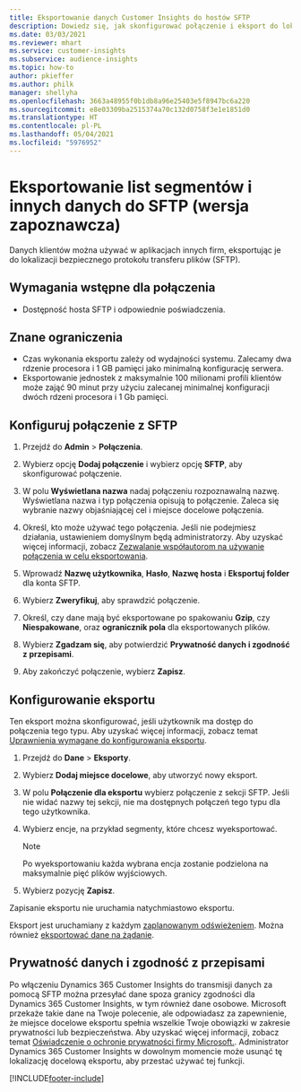 ```yaml
---
title: Eksportowanie danych Customer Insights do hostów SFTP
description: Dowiedz się, jak skonfigurować połączenie i eksport do lokalizacji SFTP.
ms.date: 03/03/2021
ms.reviewer: mhart
ms.service: customer-insights
ms.subservice: audience-insights
ms.topic: how-to
author: pkieffer
ms.author: philk
manager: shellyha
ms.openlocfilehash: 3663a48955f0b1db8a96e25403e5f8947bc6a220
ms.sourcegitcommit: e8e03309ba2515374a70c132d0758f3e1e1851d0
ms.translationtype: HT
ms.contentlocale: pl-PL
ms.lasthandoff: 05/04/2021
ms.locfileid: "5976952"
---
```

# <a name="export-segment-lists-and-other-data-to-sftp-preview"></a>Eksportowanie list segmentów i innych danych do SFTP (wersja zapoznawcza)

Danych klientów można używać w aplikacjach innych firm, eksportując je do lokalizacji bezpiecznego protokołu transferu plików (SFTP).

## <a name="prerequisites-for-connection"></a>Wymagania wstępne dla połączenia

- Dostępność hosta SFTP i odpowiednie poświadczenia.

## <a name="known-limitations"></a>Znane ograniczenia

- Czas wykonania eksportu zależy od wydajności systemu. Zalecamy dwa rdzenie procesora i 1 GB pamięci jako minimalną konfigurację serwera. 
- Eksportowanie jednostek z maksymalnie 100 milionami profili klientów może zająć 90 minut przy użyciu zalecanej minimalnej konfiguracji dwóch rdzeni procesora i 1 Gb pamięci. 

## <a name="set-up-connection-to-sftp"></a>Konfiguruj połączenie z SFTP

1. Przejdź do **Admin** > **Połączenia**.

1. Wybierz opcję **Dodaj połączenie** i wybierz opcję **SFTP**, aby skonfigurować połączenie.

1. W polu **Wyświetlana nazwa** nadaj połączeniu rozpoznawalną nazwę. Wyświetlana nazwa i typ połączenia opisują to połączenie. Zaleca się wybranie nazwy objaśniającej cel i miejsce docelowe połączenia.

1. Określ, kto może używać tego połączenia. Jeśli nie podejmiesz działania, ustawieniem domyślnym będą administratorzy. Aby uzyskać więcej informacji, zobacz [Zezwalanie współautorom na używanie połączenia w celu eksportowania](connections.md#allow-contributors-to-use-a-connection-for-exports).

1. Wprowadź **Nazwę użytkownika**, **Hasło**, **Nazwę hosta** i **Eksportuj folder** dla konta SFTP.

1. Wybierz **Zweryfikuj**, aby sprawdzić połączenie.

1. Określ, czy dane mają być eksportowane po spakowaniu **Gzip**, czy **Niespakowane**, oraz **ogranicznik pola** dla eksportowanych plików.

1. Wybierz **Zgadzam się**, aby potwierdzić **Prywatność danych i zgodność z przepisami**.

1. Aby zakończyć połączenie, wybierz **Zapisz**.

## <a name="configure-an-export"></a>Konfigurowanie eksportu

Ten eksport można skonfigurować, jeśli użytkownik ma dostęp do połączenia tego typu. Aby uzyskać więcej informacji, zobacz temat [Uprawnienia wymagane do konfigurowania eksportu](export-destinations.md#set-up-a-new-export).

1. Przejdź do **Dane** > **Eksporty**.

1. Wybierz **Dodaj miejsce docelowe**, aby utworzyć nowy eksport.

1. W polu **Połączenie dla eksportu** wybierz połączenie z sekcji SFTP. Jeśli nie widać nazwy tej sekcji, nie ma dostępnych połączeń tego typu dla tego użytkownika.

1. Wybierz encje, na przykład segmenty, które chcesz wyeksportować.

   > [!NOTE]
   > Po wyeksportowaniu każda wybrana encja zostanie podzielona na maksymalnie pięć plików wyjściowych. 

1. Wybierz pozycję **Zapisz**.

Zapisanie eksportu nie uruchamia natychmiastowo eksportu.

Eksport jest uruchamiany z każdym [zaplanowanym odświeżeniem](system.md#schedule-tab). Można również [eksportować dane na żądanie](export-destinations.md#run-exports-on-demand). 

## <a name="data-privacy-and-compliance"></a>Prywatność danych i zgodność z przepisami

Po włączeniu Dynamics 365 Customer Insights do transmisji danych za pomocą SFTP można przesyłać dane spoza granicy zgodności dla Dynamics 365 Customer Insights, w tym również dane osobowe. Microsoft przekaże takie dane na Twoje polecenie, ale odpowiadasz za zapewnienie, że miejsce docelowe eksportu spełnia wszelkie Twoje obowiązki w zakresie prywatności lub bezpieczeństwa. Aby uzyskać więcej informacji, zobacz temat [Oświadczenie o ochronie prywatności firmy Microsoft.](https://go.microsoft.com/fwlink/?linkid=396732).
Administrator Dynamics 365 Customer Insights w dowolnym momencie może usunąć tę lokalizację docelową eksportu, aby przestać używać tej funkcji.

[!INCLUDE[footer-include](../includes/footer-banner.md)]
